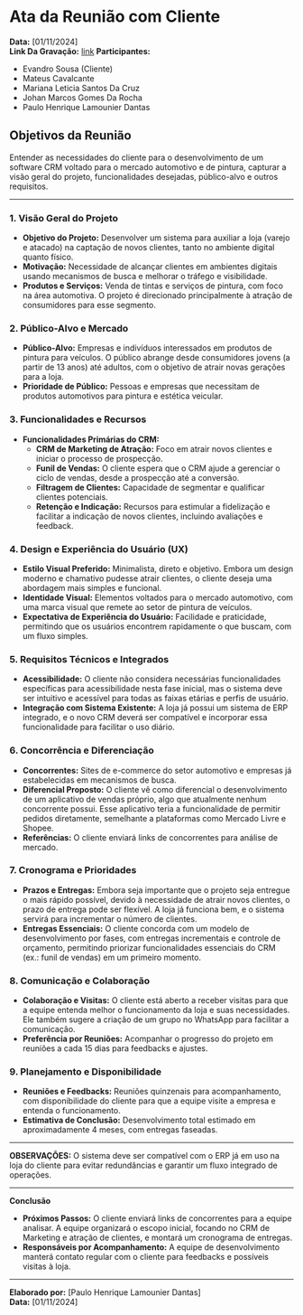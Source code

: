 # Ata da Reunião com Cliente

**Data:** [01/11/2024]  
**Link Da Gravação:** [link](https://unbbr.sharepoint.com/sites/OsinvestigadoresdoCRUDOculto/Documentos%20Compartilhados/General/Recordings/General-20241101_192012-Grava%C3%A7%C3%A3o%20de%20Reuni%C3%A3o.mp4?web=1&referrer=Teams.TEAMS-ELECTRON&referrerScenario=MeetingChicletGetLink.view)
**Participantes:**  

- Evandro Sousa (Cliente)  
- Mateus Cavalcante  
- Mariana Leticia Santos Da Cruz  
- Johan Marcos Gomes Da Rocha  
- Paulo Henrique Lamounier Dantas  

## Objetivos da Reunião
Entender as necessidades do cliente para o desenvolvimento de um software CRM voltado para o mercado automotivo e de pintura, capturar a visão geral do projeto, funcionalidades desejadas, público-alvo e outros requisitos.

---

### 1. Visão Geral do Projeto
- **Objetivo do Projeto:** Desenvolver um sistema para auxiliar a loja (varejo e atacado) na captação de novos clientes, tanto no ambiente digital quanto físico.
- **Motivação:** Necessidade de alcançar clientes em ambientes digitais usando mecanismos de busca e melhorar o tráfego e visibilidade.
- **Produtos e Serviços:** Venda de tintas e serviços de pintura, com foco na área automotiva. O projeto é direcionado principalmente à atração de consumidores para esse segmento.

### 2. Público-Alvo e Mercado
- **Público-Alvo:** Empresas e indivíduos interessados em produtos de pintura para veículos. O público abrange desde consumidores jovens (a partir de 13 anos) até adultos, com o objetivo de atrair novas gerações para a loja.
- **Prioridade de Público:** Pessoas e empresas que necessitam de produtos automotivos para pintura e estética veicular.

### 3. Funcionalidades e Recursos
- **Funcionalidades Primárias do CRM:**
  - **CRM de Marketing de Atração:** Foco em atrair novos clientes e iniciar o processo de prospecção.
  - **Funil de Vendas:** O cliente espera que o CRM ajude a gerenciar o ciclo de vendas, desde a prospecção até a conversão.
  - **Filtragem de Clientes:** Capacidade de segmentar e qualificar clientes potenciais.
  - **Retenção e Indicação:** Recursos para estimular a fidelização e facilitar a indicação de novos clientes, incluindo avaliações e feedback.

### 4. Design e Experiência do Usuário (UX)
- **Estilo Visual Preferido:** Minimalista, direto e objetivo. Embora um design moderno e chamativo pudesse atrair clientes, o cliente deseja uma abordagem mais simples e funcional.
- **Identidade Visual:** Elementos voltados para o mercado automotivo, com uma marca visual que remete ao setor de pintura de veículos.
- **Expectativa de Experiência do Usuário:** Facilidade e praticidade, permitindo que os usuários encontrem rapidamente o que buscam, com um fluxo simples.

### 5. Requisitos Técnicos e Integrados
- **Acessibilidade:** O cliente não considera necessárias funcionalidades específicas para acessibilidade nesta fase inicial, mas o sistema deve ser intuitivo e acessível para todas as faixas etárias e perfis de usuário.
- **Integração com Sistema Existente:** A loja já possui um sistema de ERP integrado, e o novo CRM deverá ser compatível e incorporar essa funcionalidade para facilitar o uso diário.

### 6. Concorrência e Diferenciação
- **Concorrentes:** Sites de e-commerce do setor automotivo e empresas já estabelecidas em mecanismos de busca.
- **Diferencial Proposto:** O cliente vê como diferencial o desenvolvimento de um aplicativo de vendas próprio, algo que atualmente nenhum concorrente possui. Esse aplicativo teria a funcionalidade de permitir pedidos diretamente, semelhante a plataformas como Mercado Livre e Shopee.
- **Referências:** O cliente enviará links de concorrentes para análise de mercado.

### 7. Cronograma e Prioridades
- **Prazos e Entregas:** Embora seja importante que o projeto seja entregue o mais rápido possível, devido à necessidade de atrair novos clientes, o prazo de entrega pode ser flexível. A loja já funciona bem, e o sistema servirá para incrementar o número de clientes.
- **Entregas Essenciais:** O cliente concorda com um modelo de desenvolvimento por fases, com entregas incrementais e controle de orçamento, permitindo priorizar funcionalidades essenciais do CRM (ex.: funil de vendas) em um primeiro momento.

### 8. Comunicação e Colaboração
- **Colaboração e Visitas:** O cliente está aberto a receber visitas para que a equipe entenda melhor o funcionamento da loja e suas necessidades. Ele também sugere a criação de um grupo no WhatsApp para facilitar a comunicação.
- **Preferência por Reuniões:** Acompanhar o progresso do projeto em reuniões a cada 15 dias para feedbacks e ajustes.

### 9. Planejamento e Disponibilidade
- **Reuniões e Feedbacks:** Reuniões quinzenais para acompanhamento, com disponibilidade do cliente para que a equipe visite a empresa e entenda o funcionamento.
- **Estimativa de Conclusão:** Desenvolvimento total estimado em aproximadamente 4 meses, com entregas faseadas.

---

**OBSERVAÇÕES:** O sistema deve ser compatível com o ERP já em uso na loja do cliente para evitar redundâncias e garantir um fluxo integrado de operações.

---

**Conclusão**
- **Próximos Passos:** O cliente enviará links de concorrentes para a equipe analisar. A equipe organizará o escopo inicial, focando no CRM de Marketing e atração de clientes, e montará um cronograma de entregas.
- **Responsáveis por Acompanhamento:** A equipe de desenvolvimento manterá contato regular com o cliente para feedbacks e possíveis visitas à loja.

---

**Elaborado por:** [Paulo Henrique Lamounier Dantas]  
**Data:** [01/11/2024]
